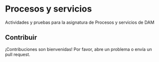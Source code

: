# Procesos y servicios

Actividades y pruebas para la asignatura de Procesos y servicios de DAM

## Contribuir

¡Contribuciones son bienvenidas! Por favor, abre un problema o envía un pull request.
